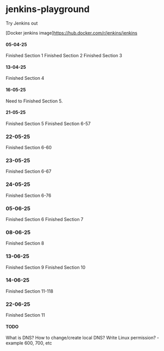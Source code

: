 # jenkins-playground
Try Jenkins out

[Docker jenkins image]https://hub.docker.com/r/jenkins/jenkins

#### 05-04-25
Finished Section 1
Finished Section 2
Finished Section 3

#### 13-04-25
Finished Section 4

#### 16-05-25
Need to Finished Section 5.

#### 21-05-25
Finished Section 5
Finished Section 6-57

### 22-05-25
Finished Section 6-60

### 23-05-25
Finished Section 6-67

### 24-05-25
Finished Section 6-76

### 05-06-25
Finished Section 6
Finished Section 7

### 08-06-25
Finished Section 8

### 13-06-25
Finished Section 9
Finished Section 10

### 14-06-25
Finished Section 11-118

### 22-06-25
Finished Section 11



#### TODO
What is DNS?
How to change/create local DNS?
Write Linux permission? - example 600, 700, etc